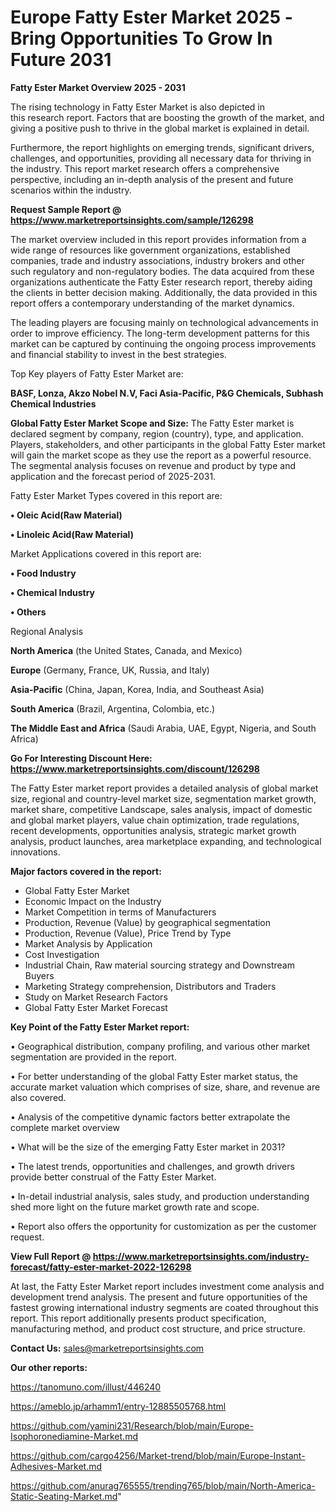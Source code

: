 # Europe Fatty Ester Market 2025 -Bring Opportunities To Grow In Future 2031

<Strong> Fatty Ester Market Overview 2025 - 2031</strong>

The rising technology in Fatty Ester Market is also depicted in this research report. Factors that are boosting the growth of the market, and giving a positive push to thrive in the global market is explained in detail.

Furthermore, the report highlights on emerging trends, significant drivers, challenges, and opportunities, providing all necessary data for thriving in the industry. This report market research offers a comprehensive perspective, including an in-depth analysis of the present and future scenarios within the industry.

<strong>Request Sample Report @ <a href=https://www.marketreportsinsights.com/sample/126298>https://www.marketreportsinsights.com/sample/126298</a></strong>

The market overview included in this report provides information from a wide range of resources like government organizations, established companies, trade and industry associations, industry brokers and other such regulatory and non-regulatory bodies. The data acquired from these organizations authenticate the Fatty Ester research report, thereby aiding the clients in better decision making. Additionally, the data provided in this report offers a contemporary understanding of the market dynamics.

The leading players are focusing mainly on technological advancements in order to improve efficiency. The long-term development patterns for this market can be captured by continuing the ongoing process improvements and financial stability to invest in the best strategies.

Top Key players of Fatty Ester Market are:

<strong>BASF, Lonza, Akzo Nobel N.V, Faci Asia-Pacific, P&G Chemicals, Subhash Chemical Industries</strong>

<strong><b>Global Fatty Ester Market Scope and Size:</b></strong>
The Fatty Ester market is declared segment by company, region (country), type, and application. Players, stakeholders, and other participants in the global Fatty Ester market will gain the market scope as they use the report as a powerful resource. The segmental analysis focuses on revenue and product by type and application and the forecast period of 2025-2031.

Fatty Ester Market Types covered in this report are:

<strong>• Oleic Acid(Raw Material)

• Linoleic Acid(Raw Material)</strong>

Market Applications covered in this report are:

<strong>• Food Industry

• Chemical Industry

• Others</strong> 

Regional Analysis

<strong>North America</strong> (the United States, Canada, and Mexico)

<strong>Europe</strong> (Germany, France, UK, Russia, and Italy)

<strong>Asia-Pacific</strong> (China, Japan, Korea, India, and Southeast Asia)

<strong>South America</strong> (Brazil, Argentina, Colombia, etc.)

<strong>The Middle East and Africa</strong> (Saudi Arabia, UAE, Egypt, Nigeria, and South Africa)

<strong>Go For Interesting Discount Here: <a href=https://www.marketreportsinsights.com/discount/126298>https://www.marketreportsinsights.com/discount/126298</a></strong>

The Fatty Ester market report provides a detailed analysis of global market size, regional and country-level market size, segmentation market growth, market share, competitive Landscape, sales analysis, impact of domestic and global market players, value chain optimization, trade regulations, recent developments, opportunities analysis, strategic market growth analysis, product launches, area marketplace expanding, and technological innovations.

<strong><b>Major factors covered in the report:</b></strong>
<ul>
  <li>Global Fatty Ester Market </li>
  <li>Economic Impact on the Industry</li>
  <li>Market Competition in terms of Manufacturers</li>
  <li>Production, Revenue (Value) by geographical segmentation</li>
  <li>Production, Revenue (Value), Price Trend by Type</li>
  <li>Market Analysis by Application</li>
  <li>Cost Investigation</li>
  <li>Industrial Chain, Raw material sourcing strategy and Downstream Buyers</li>
  <li>Marketing Strategy comprehension, Distributors and Traders</li>
  <li>Study on Market Research Factors</li>
  <li>Global Fatty Ester Market Forecast</li>
</ul>

<strong><b>Key Point of the Fatty Ester Market report:</b></strong>

• Geographical distribution, company profiling, and various other market segmentation are provided in the report.

• For better understanding of the global Fatty Ester market status, the accurate market valuation which comprises of size, share, and revenue are also covered.

• Analysis of the competitive dynamic factors better extrapolate the complete market overview

• What will be the size of the emerging Fatty Ester market in 2031?

• The latest trends, opportunities and challenges, and growth drivers provide better construal of the Fatty Ester Market.

• In-detail industrial analysis, sales study, and production understanding shed more light on the future market growth rate and scope.

• Report also offers the opportunity for customization as per the customer request.

<strong><b>View Full Report @ <a href=https://www.marketreportsinsights.com/industry-forecast/fatty-ester-market-2022-126298>https://www.marketreportsinsights.com/industry-forecast/fatty-ester-market-2022-126298</a></b></strong>


At last, the Fatty Ester Market report includes investment come analysis and development trend analysis. The present and future opportunities of the fastest growing international industry segments are coated throughout this report. This report additionally presents product specification, manufacturing method, and product cost structure, and price structure.

<strong>Contact Us:</strong>
sales@marketreportsinsights.com

<strong>Our other reports:</strong>

<a href=https://tanomuno.com/illust/446240>https://tanomuno.com/illust/446240</a>

<a href=https://ameblo.jp/arhamm1/entry-12885505768.html>https://ameblo.jp/arhamm1/entry-12885505768.html</a>

<a href=https://github.com/yamini231/Research/blob/main/Europe-Isophoronediamine-Market.md>https://github.com/yamini231/Research/blob/main/Europe-Isophoronediamine-Market.md</a>

<a href=https://github.com/cargo4256/Market-trend/blob/main/Europe-Instant-Adhesives-Market.md>https://github.com/cargo4256/Market-trend/blob/main/Europe-Instant-Adhesives-Market.md</a>

<a href=https://github.com/anurag765555/trending765/blob/main/North-America-Static-Seating-Market.md>https://github.com/anurag765555/trending765/blob/main/North-America-Static-Seating-Market.md</a>"
